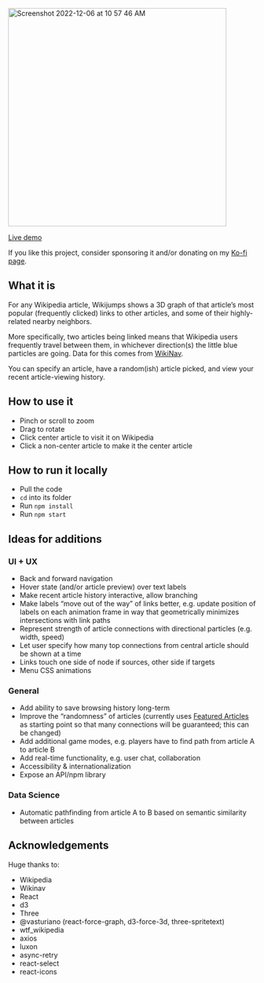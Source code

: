 <img width="444" alt="Screenshot 2022-12-06 at 10 57 46 AM" src="https://user-images.githubusercontent.com/16053305/206032613-ed67b49c-cb44-46df-b444-3a7b5777e0e5.png">

[Live demo](wikijumps.com)

If you like this project, consider sponsoring it and/or donating on my [Ko-fi page](https://ko-fi.com/tylerb1).

## What it is

For any Wikipedia article, Wikijumps shows a 3D graph of that article’s most popular (frequently clicked) links to other articles, and some of their highly-related nearby neighbors. 

More specifically, two articles being linked means that Wikipedia users frequently travel between them, in whichever direction(s) the little blue particles are going. Data for this comes from [WikiNav](wikinav.toolforge.org).

You can specify an article, have a random(ish) article picked, and view your recent article-viewing history.

## How to use it

- Pinch or scroll to zoom
- Drag to rotate
- Click center article to visit it on Wikipedia
- Click a non-center article to make it the center article

## How to run it locally

- Pull the code
- `cd` into its folder
- Run `npm install`
- Run `npm start`

## Ideas for additions

### UI + UX
- Back and forward navigation
- Hover state (and/or article preview) over text labels
- Make recent article history interactive, allow branching
- Make labels “move out of the way” of links better, e.g. update position of labels on each animation frame in way that geometrically minimizes intersections with link paths
- Represent strength of article connections with directional particles (e.g. width, speed)
- Let user specify how many top connections from central article should be shown at a time
- Links touch one side of node if sources, other side if targets
- Menu CSS animations

### General
- Add ability to save browsing history long-term
- Improve the “randomness” of articles (currently uses [Featured Articles](https://en.wikipedia.org/wiki/Wikipedia:Featured_articles) as starting point so that many connections will be guaranteed; this can be changed)
- Add additional game modes, e.g. players have to find path from article A to article B
- Add real-time functionality, e.g. user chat, collaboration
- Accessibility & internationalization
- Expose an API/npm library

### Data Science 
- Automatic pathfinding from article A to B based on semantic similarity between articles

## Acknowledgements

Huge thanks to:
- Wikipedia
- Wikinav
- React
- d3
- Three
- @vasturiano (react-force-graph, d3-force-3d, three-spritetext)
- wtf_wikipedia
- axios
- luxon
- async-retry
- react-select
- react-icons
